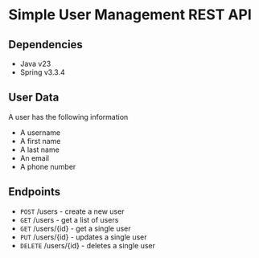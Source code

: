 # Simple User Management REST API

## Dependencies
- Java v23
- Spring v3.3.4

## User Data
A user has the following information
- A username
- A first name
- A last name
- An email
- A phone number

## Endpoints
- `POST` /users - create a new user
- `GET` /users - get a list of users
- `GET` /users/{id} - get a single user
- `PUT` /users/{id} - updates a single user
- `DELETE` /users/{id} - deletes a single user
